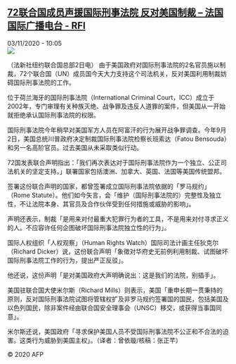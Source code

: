 <!--1604397346000-->
[72联合国成员声援国际刑事法院 反对美国制裁 – 法国国际广播电台 - RFI](http://www.rfi.fr//cn/contenu/20201103-72%E8%81%94%E5%90%88%E5%9B%BD%E6%88%90%E5%91%98%E5%A3%B0%E6%8F%B4%E5%9B%BD%E9%99%85%E5%88%91%E4%BA%8B%E6%B3%95%E9%99%A2-%E5%8F%8D%E5%AF%B9%E7%BE%8E%E5%9B%BD%E5%88%B6%E8%A3%81)
------

<div>03/11/2020 - 10:05</div><img src="https://s.rfi.fr/media/display/b3f26ee6-1db8-11eb-915f-005056bf87d6/w:310/p:16x9/int0022b.201103170502.jpg"><div class="t-content__body u-clearfix"><p>（法新社纽约联合国总部2日电）    由于美国政府对国际刑事法院的2名官员施以制裁，72个联合国（UN）成员国今天大力支持这个司法机关，反对美国利用制裁妨碍国际刑事法院的工作。</p><p>    位于荷兰海牙的国际刑事法院（International Criminal Court，ICC）成立于2002年，专门审理有关种族灭绝、战争罪及违反人道罪的案件，但美国从一开始就拒绝承认国际刑事法院的权限。</p><p>    国际刑事法院今年稍早对美国军方人员在阿富汗的行为展开战争罪调查。今年9月2日，美国总统川普政府决定制裁国际刑事法院检察长班索达（Fatou Bensouda）和另一名高阶官员。过去美国从未采取类似行动。</p><p>    72国发表联合声明指出：「我们再次表达对于国际刑事法院作为一个独立、公正司法机关的坚定支持。」联署国家包括澳洲、加拿大、英国、法国等美国传统盟邦。</p><p>    签署这份联合声明的国家，都曾签署成立国际刑事法院依据的「罗马规约」（Rome Statute）。他们如今矢言，会「维护（国际刑事法院的）完整性及独立性，不让法院本身、其官员及合作伙伴受到任何措施或威胁的影响」。</p><p>    声明还表示，制裁「是用来对付最重大犯罪行为者的工具，不是用来对付寻求正义的人。不应容许任何企图破坏国际刑事法院独立性的行为」。</p><p>    国际人权组织「人权观察」（Human Rights Watch）国际司法计画主任狄克尔（Richard Dicker）说，这份联合声明「象徵对华府史无前例利用制裁、试图破坏国际刑事法院工作的行为，提出严正反驳」。</p><p>    他还说，这份声明「是对美国政府大声明确说出：这是我们的法院，别插手」。</p><p>    美国驻联合国大使米尔斯（Richard Mills）则表示，美国「重申长期一贯秉持的原则，反对国际刑事法院试图将管辖权扩及非罗马规约签署国的国民，包括美国及以色列国民，除非案件经由联合国安全理事会（UNSC）移交，或获得当事国同意」。</p><p>    米尔斯还说，美国政府「寻求保护美国人员不受国际刑事法院不公正和不合法的迫害。这类行为威胁到美国主权」。（译者：曾依璇/核稿：张正芊）</p><p class="t-copyright">© 2020 AFP</p>        </div>
